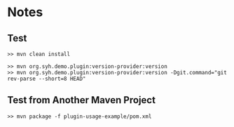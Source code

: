 # Notes
## Test
```
>> mvn clean install
```

```
>> mvn org.syh.demo.plugin:version-provider:version
>> mvn org.syh.demo.plugin:version-provider:version -Dgit.command="git rev-parse --short=8 HEAD"
```

## Test from Another Maven Project
```
>> mvn package -f plugin-usage-example/pom.xml
```

